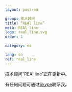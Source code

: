```yaml
---
layout: post-ea

group: 技术顾问
title: “REAl line”
meta: REAl line
logo: real_line.svg
order: 1

category: ea

lang: cn
ref: real_line
---
```


技术顾问“REAl line”正在更新中。

有任何问题可通过<a href="skype:chutkoy89?chat" target="_blank">Skype</a>联系我。
